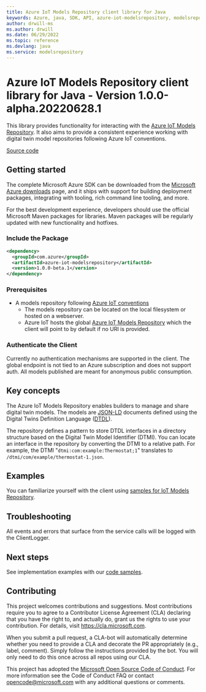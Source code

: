 ```yaml
---
title: Azure IoT Models Repository client library for Java
keywords: Azure, java, SDK, API, azure-iot-modelsrepository, modelsrepository
author: drwill-ms
ms.author: drwill
ms.date: 06/29/2022
ms.topic: reference
ms.devlang: java
ms.service: modelsrepository
---
```

# Azure IoT Models Repository client library for Java - Version 1.0.0-alpha.20220628.1 


This library provides functionality for interacting with the [Azure IoT Models Repository][modelsrepository_iot_endpoint]. It also aims to provide a consistent experience working with digital twin model repositories following Azure IoT conventions.

[Source code][source]

## Getting started

The complete Microsoft Azure SDK can be downloaded from the [Microsoft Azure downloads][microsoft_sdk_download] page, and it ships with support for building deployment packages, integrating with tooling, rich command line tooling, and more.

For the best development experience, developers should use the official Microsoft Maven packages for libraries. Maven packages will be regularly updated with new functionality and hotfixes.

### Include the Package

[//]: # ({x-version-update-start;com.azure:azure-iot-modelsrepository;current})

```xml
<dependency>
  <groupId>com.azure</groupId>
  <artifactId>azure-iot-modelsrepository</artifactId>
  <version>1.0.0-beta.1</version>
</dependency>
```

[//]: # ({x-version-update-end})

### Prerequisites

- A models repository following [Azure IoT conventions][modelsrepository_conventions]
  - The models repository can be located on the local filesystem or hosted on a webserver.
  - Azure IoT hosts the global [Azure IoT Models Repository][modelsrepository_iot_endpoint] which the client will point to by default if no URI is provided.

### Authenticate the Client

Currently no authentication mechanisms are supported in the client. The global endpoint is not tied to an Azure subscription and does not support auth. All models published are meant for anonymous public consumption.

## Key concepts

The Azure IoT Models Repository enables builders to manage and share digital twin models. The models are [JSON-LD][json_ld_reference] documents defined using the Digital Twins Definition Language ([DTDL][dtdlv2_reference]).

The repository defines a pattern to store DTDL interfaces in a directory structure based on the Digital Twin Model Identifier (DTMI). You can locate an interface in the repository by converting the DTMI to a relative path. For example, the DTMI "`dtmi:com:example:Thermostat;1`" translates to `/dtmi/com/example/thermostat-1.json`.

## Examples

You can familiarize yourself with the client using [samples for IoT Models Repository][modelsrepository_samples].

## Troubleshooting

All events and errors that surface from the service calls will be logged with the ClientLogger.

## Next steps

See implementation examples with our [code samples][modelsrepository_samples].

## Contributing

This project welcomes contributions and suggestions.
Most contributions require you to agree to a Contributor License Agreement (CLA) declaring that you have the right to, and actually do, grant us the rights to use your contribution.
For details, visit <https://cla.microsoft.com>.

When you submit a pull request, a CLA-bot will automatically determine whether you need to provide a CLA and decorate the PR appropriately (e.g., label, comment).
Simply follow the instructions provided by the bot.
You will only need to do this once across all repos using our CLA.

This project has adopted the [Microsoft Open Source Code of Conduct][code_of_conduct].
For more information see the Code of Conduct FAQ or contact opencode@microsoft.com with any additional questions or comments.

<!-- LINKS -->
[microsoft_sdk_download]: https://azure.microsoft.com/downloads/?sdk=net
[code_of_conduct]: https://opensource.microsoft.com/codeofconduct/
[modelsrepository_iot_endpoint]: https://devicemodels.azure.com/
[source]: https://github.com/Azure/azure-sdk-for-java/tree/main/sdk/modelsrepository/azure-iot-modelsrepository/src
[modelsrepository_conventions]: https://github.com/Azure/iot-plugandplay-models-tools/wiki
[json_ld_reference]: https://json-ld.org
[dtdlv2_reference]: https://github.com/Azure/opendigitaltwins-dtdl/blob/master/DTDL/v2/dtdlv2.md
[modelsrepository_samples]: https://github.com/Azure/azure-sdk-for-java/tree/main/sdk/modelsrepository/azure-iot-modelsrepository/src/samples

